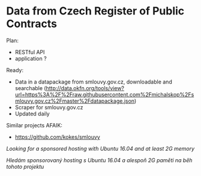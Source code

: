 # Data from Czech Register of Public Contracts

Plan:
- RESTful API
- application ?

Ready:
- Data in a datapackage from smlouvy.gov.cz, downloadable and searchable (http://data.okfn.org/tools/view?url=https%3A%2F%2Fraw.githubusercontent.com%2Fmichalskop%2Fsmlouvy.gov.cz%2Fmaster%2Fdatapackage.json)
- Scraper for smlouvy.gov.cz
- Updated daily

Similar projects AFAIK:
- https://github.com/kokes/smlouvy

*Looking for a sponsored hosting with Ubuntu 16.04 and at least 2G memory*

*Hledám sponsorovaný hosting s Ubuntu 16.04 a alespoň 2G paměti na běh tohoto projektu*

